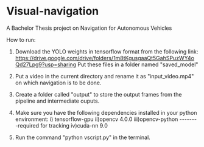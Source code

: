 # Visual-navigation
A Bachelor Thesis project on Navigation for Autonomous Vehicles

How to run:

1) Download the YOLO weights in tensorflow format from the following link:
https://drive.google.com/drive/folders/1m8tKgusgaaQt5GahSPuzWY4oQd27Lpg9?usp=sharing
Put these files in a folder named "saved_model"

2) Put a video in the current directory and rename it as "input_video.mp4" on which navigation is to be done.

3) Create a folder called "output" to store the output frames from the pipeline and intermediate ouputs.

4) Make sure you have the following dependencies installed in your python environment:
    i) tensorflow-gpu
    ii)opencv 4.0.0
    iii)opencv-python --------required for tracking
    iv)cuda-nn 9.0
    
5) Run the command "python vscript.py" in the terminal.
